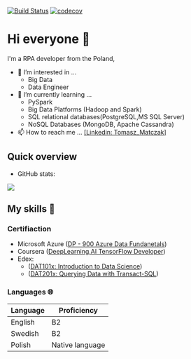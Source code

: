 [![Build Status](https://travis-ci.com/tmat84/ETL_Pipeline.svg?branch=main)](https://travis-ci.com/tmat84/ETL_Pipeline)
[![codecov](https://codecov.io/gh/tmat84/ETL_Pipeline/branch/main/graph/badge.svg)](https://codecov.io/gh/tmat84/ETL_Pipeline)

# Hi everyone :wave:
I'm a RPA developer from the Poland, 
- 👀 I’m interested in ...
  - Big Data
  - Data Engineer
- 🌱 I’m currently learning ...
  - PySpark
  - Big Data Platforms (Hadoop and Spark)
  - SQL relational databases(PostgreSQL,MS SQL Server)
  - NoSQL Databases (MongoDB, Apache Cassandra)
- 📫 How to reach me ...
[[Linkedin: Tomasz_Matczak]](http://www.linkedin.com/pub/tomasz-matczak/78/970/489)


## Quick overview
* GitHub stats:  
<a href="https://github.com/tmat84/github-readme-stats">
  <!-- Change the `github-readme-stats.tmat84.vercel.app` to `github-readme-stats.vercel.app`  -->
  <img align="center" src="https://github-readme-stats.vercel.app/api/top-langs/?username=tmat84&langs_count=8" />
</a>

<!---
tmat84/tmat84 is a ✨ special ✨ repository because its `README.md` (this file) appears on your GitHub profile.
You can click the Preview link to take a look at your changes.
--->


## My skills 📜

### Certifiaction

- Microsoft Azure ([DP - 900 Azure Data Fundanetals](https://www.credly.com/badges/3a6f36b5-fa67-4cd5-8303-8bb1931f8752))
- Coursera ([DeepLearning.AI TensorFlow Developer](https://coursera.org/share/f2d8876475a56157bc094fad21c15086))
- Edex: 
  - ([DAT101x: Introduction to Data Science](https://courses.edx.org/certificates/3237a55cf9db4701a8f4c11cebc42230))
  - ([DAT201x: Querying Data with Transact-SQL](https://courses.edx.org/certificates/018b24b81e5c4bedbca88abe359c9de9))

### Languages 🌐

| Language      | Proficiency                                                               |
| ------------- | ------------------------------------------------------------------------- |
| English       | B2                                                                        |
| Swedish       | B2                                                                        |
| Polish        | Native language                                                           |

 
